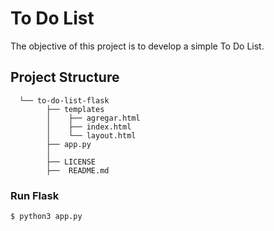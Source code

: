 # To Do List

The objective of this project is to develop a simple To Do List.

## **Project Structure**
      └── to-do-list-flask
            ├── templates
            │    ├── agregar.html
            │    ├── index.html
            │    └── layout.html
            ├── app.py
            │    
            ├── LICENSE
            ├──  README.md
            
### Run Flask

```bash
$ python3 app.py
```
